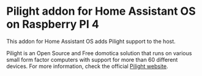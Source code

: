 # Pilight addon for Home Assistant OS on Raspberry PI 4

This addon for Home Assistant OS adds Pilight support to the host.

Pilight is an Open Source and Free domotica solution that runs on various small form factor computers with support for more than 60 different devices. For more information, check the official [Pilight website](https://pilight.org).
